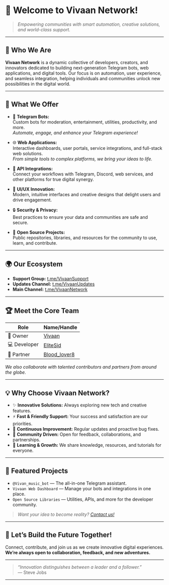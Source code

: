 # 👋 Welcome to **Vivaan Network**!

> *Empowering communities with smart automation, creative solutions, and world-class support.*

---

## 🌟 Who We Are

**Vivaan Network** is a dynamic collective of developers, creators, and innovators dedicated to building next-generation Telegram bots, web applications, and digital tools. Our focus is on automation, user experience, and seamless integration, helping individuals and communities unlock new possibilities in the digital world.

---

## 🚀 What We Offer

- 🤖 **Telegram Bots:**  
  Custom bots for moderation, entertainment, utilities, productivity, and more.  
  *Automate, engage, and enhance your Telegram experience!*

- 🌐 **Web Applications:**  
  Interactive dashboards, user portals, service integrations, and full-stack web solutions.  
  *From simple tools to complex platforms, we bring your ideas to life.*

- 🔗 **API Integrations:**  
  Connect your workflows with Telegram, Discord, web services, and other platforms for true digital synergy.

- 🎨 **UI/UX Innovation:**  
  Modern, intuitive interfaces and creative designs that delight users and drive engagement.

- 🔒 **Security & Privacy:**  
  Best practices to ensure your data and communities are safe and secure.

- 🧰 **Open Source Projects:**  
  Public repositories, libraries, and resources for the community to use, learn, and contribute.

---

## 🌍 **Our Ecosystem**

- **Support Group:** [t.me/VivaanSupport](https://t.me/VivaanSupport)
- **Updates Channel:** [t.me/VivaanUpdates](https://t.me/VivaanUpdates)
- **Main Channel:** [t.me/VivaanNetwork](https://t.me/VivaanNetwork)

---

## 🏆 **Meet the Core Team**

| Role         | Name/Handle                               |
|--------------|-------------------------------------------|
| 👑 Owner     | [Vivaan](https://t.me/Itsvivaan)          |
| 💻 Developer | [EliteSid](https://t.me/EliteSid)         |
| 🤝 Partner   | [Blood_lover8](https://t.me/Blood_lover8) |

*We also collaborate with talented contributors and partners from around the globe.*

---

## 💡 **Why Choose Vivaan Network?**

- ✨ **Innovative Solutions:** Always exploring new tech and creative features.
- ⚡ **Fast & Friendly Support:** Your success and satisfaction are our priorities.
- 🔄 **Continuous Improvement:** Regular updates and proactive bug fixes.
- 🤝 **Community Driven:** Open for feedback, collaborations, and partnerships.
- 🌱 **Learning & Growth:** We share knowledge, resources, and tutorials for everyone.

---

## 📌 **Featured Projects**

- `@Vivan_music_bot` — The all-in-one Telegram assistant.
- `Vivaan Web Dashboard` — Manage your bots and integrations in one place.
- `Open Source Libraries` — Utilities, APIs, and more for the developer community.

> *Want your idea to become reality? [Contact us!](https://t.me/Itsvivaan)*

---

## 🦾 **Let’s Build the Future Together!**

Connect, contribute, and join us as we create innovative digital experiences.  
**We’re always open to collaboration, feedback, and new adventures.**

---

> _“Innovation distinguishes between a leader and a follower.”_  
> — Steve Jobs

---

